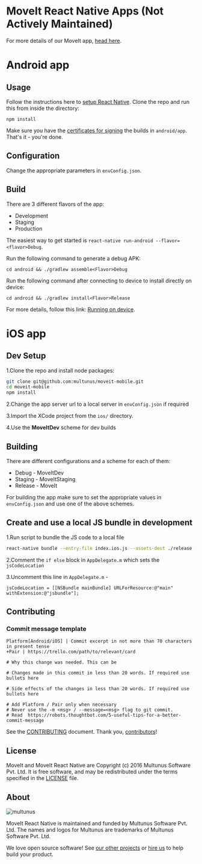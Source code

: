 # MoveIt React Native Apps (Not Actively Maintained)

For more details of our MoveIt app, [head here](https://github.com/multunus/moveit-rails).

# Android app

## Usage
Follow the instructions here to [setup React Native](https://facebook.github.io/react-native/docs/getting-started.html).
Clone the repo and run this from inside the directory:
```
npm install
```
Make sure you have the [certificates for signing](https://trello.com/c/Kx1O4MB0/42-apk-signing) the builds in `android/app`. That's it - you're done.

## Configuration
Change the appropriate parameters in `envConfig.json`.

## Build

There are 3 different flavors of the app:
- Development
- Staging
- Production

The easiest way to get started is ```react-native run-android --flavor=<flavor>Debug```.

Run the following command to generate a debug APK:
```
cd android && ./gradlew assemble<Flavor>Debug
```
Run the following command after connecting to device to install directly on device:
```
cd android && ./gradlew install<Flavor>Release
```
For more details, follow this link: [Running on device](https://facebook.github.io/react-native/docs/running-on-device-android.html).

# iOS app

## Dev Setup
1.Clone the repo and install node packages:
``` bash
git clone git@github.com:multunus/moveit-mobile.git
cd moveit-mobile
npm install
```
2.Change the app server url to a local server in `envConfig.json` if required

3.Import the XCode project from the `ios/` directory.

4.Use the **MoveItDev** scheme for dev builds

## Building

There are different configurations and a scheme for each of them:
- Debug - MoveItDev
- Staging - MoveItStaging
- Release - MoveIt

For building the app make sure to set the appropriate values in `envConfig.json` and use one of the above schemes.
## Create and use a local JS bundle in development
1.Run script to bundle the JS code to a local file
``` bash
react-native bundle --entry-file index.ios.js --assets-dest ./release --bundle-output ./release/main.jsbundle --dev false --platform ios'
```

2.Comment the `if else` block in `AppDelegate.m` which sets the `jsCodeLocation`

3.Uncomment this line in `AppDelegate.m` -
```
jsCodeLocation = [[NSBundle mainBundle] URLForResource:@"main" withExtension:@"jsbundle"];
```

## Contributing

### Commit message template
```
Platform[Android/iOS] | Commit excerpt in not more than 70 characters in present tense
+Pair | https://trello.com/path/to/relevant/card

# Why this change was needed. This can be

# Changes made in this commit in less than 20 words. If required use bullets here

# Side effects of the changes in less than 20 words. If required use bullets here

# Add Platform / Pair only when necessary
# Never use the -m <msg> / --message=<msg> flag to git commit.
# Read  https://robots.thoughtbot.com/5-useful-tips-for-a-better-commit-message
```

See the [CONTRIBUTING] document.
Thank you, [contributors]!

  [CONTRIBUTING]: CONTRIBUTING.md
  [contributors]: https://github.com/multunus/moveit-mobile/graphs/contributors

## License

MoveIt and MoveIt React Native are Copyright (c) 2016 Multunus Software Pvt. Ltd.
It is free software, and may be redistributed
under the terms specified in the [LICENSE] file.

  [LICENSE]: /LICENSE

## About

![multunus](https://s3.amazonaws.com/multunus-images/Multunus_Logo_Vector_resized.png)

MoveIt React Native is maintained and funded by Multunus Software Pvt. Ltd.
The names and logos for Multunus are trademarks of Multunus Software Pvt. Ltd.

We love open source software!
See [our other projects][community]
or [hire us][hire] to help build your product.

  [community]: http://www.multunus.com/community?utm_source=github
  [hire]: http://www.multunus.com/contact?utm_source=github
